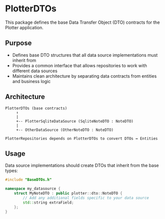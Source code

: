 # PlotterDTOs

This package defines the base Data Transfer Object (DTO) contracts for the Plotter application.

## Purpose

- Defines base DTO structures that all data source implementations must inherit from
- Provides a common interface that allows repositories to work with different data sources
- Maintains clean architecture by separating data contracts from entities and business logic

## Architecture

```
PlotterDTOs (base contracts)
     ↑
     |
     +-- PlotterSqliteDataSource (SqliteNoteDTO : NoteDTO)
     |
     +-- OtherDataSource (OtherNoteDTO : NoteDTO)
     
PlotterRepositories depends on PlotterDTOs to convert DTOs ↔ Entities
```

## Usage

Data source implementations should create DTOs that inherit from the base types:

```cpp
#include "BaseDTOs.h"

namespace my_datasource {
    struct MyNoteDTO : public plotter::dto::NoteDTO {
        // Add any additional fields specific to your data source
        std::string extraField;
    };
}
```
